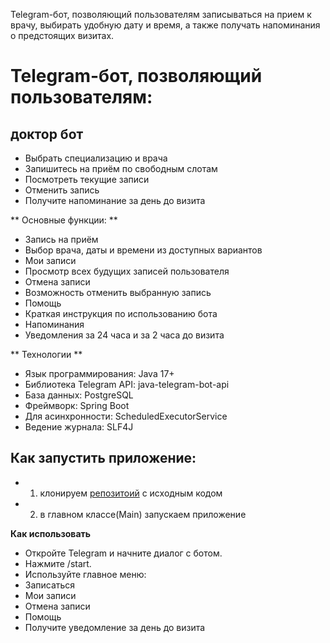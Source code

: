 Telegram-бот, позволяющий пользователям записываться на прием к врачу, выбирать удобную дату и время, а также получать напоминания о предстоящих визитах.


# Telegram-бот, позволяющий пользователям:
## доктор бот
 - Выбрать специализацию и врача
 - Запишитесь на приём по свободным слотам 
 - Посмотреть текущие записи
 - Отменить запись
 - Получите напоминание за день до визита

** Основные функции: **
 - Запись на приём
 - Выбор врача, даты и времени из доступных вариантов
 - Мои записи
 - Просмотр всех будущих записей пользователя
 - Отмена записи
 - Возможность отменить выбранную запись
 - Помощь
 - Краткая инструкция по использованию бота
 - Напоминания
 - Уведомления за 24 часа и за 2 часа до визита

** Технологии **
 - Язык программирования: Java 17+
 - Библиотека Telegram API: java-telegram-bot-api
 - База данных: PostgreSQL
 - Фреймворк: Spring Boot
 - Для асинхронности: ScheduledExecutorService
 - Ведение журнала: SLF4J

## Как запустить приложение:
   - 1. клонируем [репозитоий](https://github.com/Grisha176/telegram-bot.git) с исходным кодом
   - 2. в главном классе(Main) запускаем приложение

**Как использовать**
  - Откройте Telegram и начните диалог с ботом.
  - Нажмите /start.
  - Используйте главное меню:
  - Записаться
  - Мои записи
  - Отмена записи
  - Помощь
  - Получите уведомление за день до визита 

